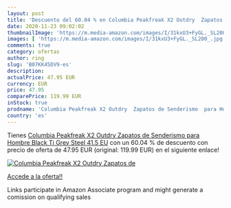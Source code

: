 ```yaml
---
layout: post
title: 'Descuento del 60.04 % en Columbia Peakfreak X2 Outdry  Zapatos de'
date: 2020-11-23 09:02:02
thumbnailImage: 'https://m.media-amazon.com/images/I/31kxU3+FyGL._SL200_.jpg'
images: [ 'https://m.media-amazon.com/images/I/31kxU3+FyGL._SL200_.jpg' ]
comments: true
category: ofertas
author: ring
slug: 'B07KK45DV9-es'
description:
actualPrice: 47.95 EUR
currency: EUR
price: 47.95
comparePrice: 119.99 EUR
inStock: true
prodname: 'Columbia Peakfreak X2 Outdry  Zapatos de Senderismo  para Hombre  Black  Ti Grey Steel  41.5 EU'
country: 'es'
---
```


Tienes [Columbia Peakfreak X2 Outdry  Zapatos de Senderismo  para Hombre  Black  Ti Grey Steel  41.5 EU](https://www.amazon.es/dp/B07KK45DV9/?tag=tolees-21) con un 60.04 % de descuento con precio de oferta de 47.95 EUR (original: 119.99 EUR) en el siguiente enlace!

[![Columbia Peakfreak X2 Outdry  Zapatos de](https://m.media-amazon.com/images/I/31kxU3+FyGL._SL200_.jpg)](https://www.amazon.es/dp/B07KK45DV9/?tag=tolees-21)

[Accede a la oferta!!](https://www.amazon.es/dp/B07KK45DV9/?tag=tolees-21)

Links participate in Amazon Associate program and might generate a comission on qualifying sales


